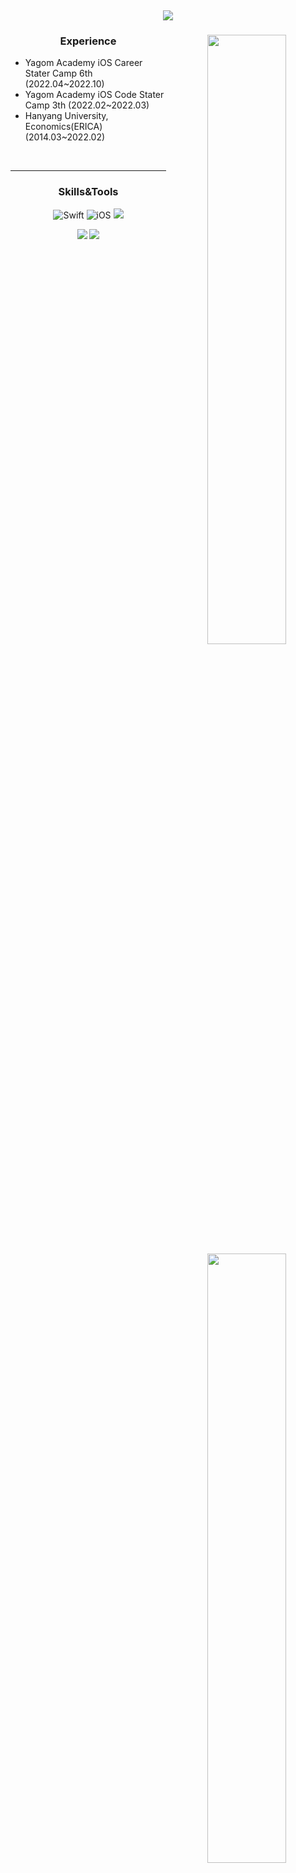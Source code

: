 ​<div align="center">
    
![](https://i.imgur.com/VvoWlWo.gif)

<div align="center">
<img align="right" width="50%" src="https://github-readme-stats.vercel.app/api?username=bar-d&show_icons=true&theme=radical"/>

 
### Experience 
<div align="left">


- Yagom Academy iOS Career Stater Camp 6th (2022.04~2022.10)
- Yagom Academy iOS Code Stater Camp 3th (2022.02~2022.03)
- Hanyang University, Economics(ERICA) (2014.03~2022.02)
 <br>
 
</div>
 
---
  
<img align="right" width="50%" src="https://github-readme-stats.vercel.app/api/top-langs/?username=bar-d&theme=dracula&layout=compact"/></a>

### Skills&Tools
<div align="center">

![Swift](https://img.shields.io/badge/Swift-FA7343?style=flat-square&logo=Swift&logoColor=white&edge_flat=false) 
![iOS](https://img.shields.io/badge/iOS-222222?style=flat-square&logo=Apple&logoColor=white) 
<img src="https://img.shields.io/badge/XCode-147EFB?style=flat-square&logo=xcode&logoColor=white"/>
    
<img src="https://img.shields.io/badge/GitHub-181717?style=flat-square&logo=github&logoColor=white"/> 
<img src="https://img.shields.io/badge/Git-F05032?style=flat-square&logo=Git&logoColor=white"/>

  <br>
 
</div>
 
